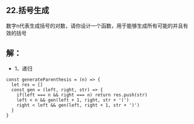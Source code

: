 ## 22.括号生成
数字n代表生成括号的对数，请你设计一个函数，用于能够生成所有可能的并且有效的括号

## 解：
* 1、递归
```
const generateParenthesis = (n) => {
  let res = []
  const gen = (left, right, str) => {
    if(left === n && right === n) return res.push(str)
    left < n && gen(left + 1, right, str + '(')
    right < left && gen(left, right + 1, str + ')')
  }
}
```